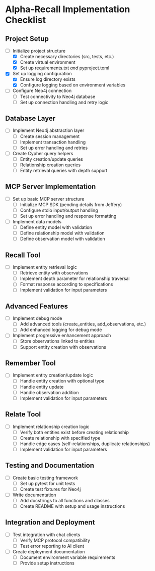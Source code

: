 # Alpha-Recall Implementation Checklist

## Project Setup

- [ ] Initialize project structure
  - [x] Create necessary directories (src, tests, etc.)
  - [x] Create virtual environment
  - [x] Set up requirements.txt _and_ pyproject.toml
- [x] Set up logging configuration
  - [x] Ensure log directory exists
  - [x] Configure logging based on environment variables
- [ ] Configure Neo4j connection
  - [ ] Test connectivity to Neo4j database
  - [ ] Set up connection handling and retry logic

## Database Layer

- [ ] Implement Neo4j abstraction layer
  - [ ] Create session management
  - [ ] Implement transaction handling
  - [ ] Set up error handling and retries
- [ ] Create Cypher query helpers
  - [ ] Entity creation/update queries
  - [ ] Relationship creation queries
  - [ ] Entity retrieval queries with depth support

## MCP Server Implementation

- [ ] Set up basic MCP server structure
  - [ ] Initialize MCP SDK (pending details from Jeffery)
  - [ ] Configure stdio input/output handling
  - [ ] Set up error handling and response formatting
- [ ] Implement data models
  - [ ] Define entity model with validation
  - [ ] Define relationship model with validation
  - [ ] Define observation model with validation

## Recall Tool
- [ ] Implement entity retrieval logic
  - [ ] Retrieve entity with observations
  - [ ] Implement depth parameter for relationship traversal
  - [ ] Format response according to specifications
  - [ ] Implement validation for input parameters

## Advanced Features

- [ ] Implement debug mode
  - [ ] Add advanced tools (create_entities, add_observations, etc.)
  - [ ] Add enhanced logging for debug mode
- [ ] Implement progressive enhancement approach
  - [ ] Store observations linked to entities
  - [ ] Support entity creation with observations

## Remember Tool
- [ ] Implement entity creation/update logic
  - [ ] Handle entity creation with optional type
  - [ ] Handle entity update
  - [ ] Handle observation addition
  - [ ] Implement validation for input parameters

## Relate Tool
- [ ] Implement relationship creation logic
  - [ ] Verify both entities exist before creating relationship
  - [ ] Create relationship with specified type
  - [ ] Handle edge cases (self-relationships, duplicate relationships)
  - [ ] Implement validation for input parameters

## Testing and Documentation

- [ ] Create basic testing framework
  - [ ] Set up pytest for unit tests
  - [ ] Create test fixtures for Neo4j
- [ ] Write documentation
  - [ ] Add docstrings to all functions and classes
  - [ ] Create README with setup and usage instructions

## Integration and Deployment

- [ ] Test integration with chat clients
  - [ ] Verify MCP protocol compatibility
  - [ ] Test error reporting to AI client
- [ ] Create deployment documentation
  - [ ] Document environment variable requirements
  - [ ] Provide setup instructions
